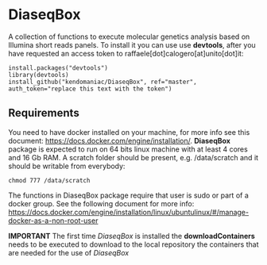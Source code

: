 # DiaseqBox
A collection of functions to execute molecular genetics analysis based on Illumina short reads panels.
To install it you can use use **devtools**, after you have requested an access token to raffaele[dot]calogero[at]unito[dot]it:
```
install.packages("devtools")
library(devtools)
install_github("kendomaniac/DiaseqBox", ref="master", auth_token="replace this text with the token")
```

## Requirements
You need to have docker installed on your machine, for more info see this document:
https://docs.docker.com/engine/installation/. 
**DiaseqBox** package is expected to run on 64 bits linux machine with at least 4 cores and 16 Gb RAM.
A scratch folder should be present, e.g. /data/scratch and it should be writable from everybody:
```
chmod 777 /data/scratch
```
The functions in DiaseqBox package require that user is sudo or part of a docker group.
See the following document for more info:
https://docs.docker.com/engine/installation/linux/ubuntulinux/#/manage-docker-as-a-non-root-user

**IMPORTANT** The first time *DiaseqBox* is installed the **downloadContainers** needs to be executed  to download to the local repository the containers that are needed for the use of *DiaseqBox*


